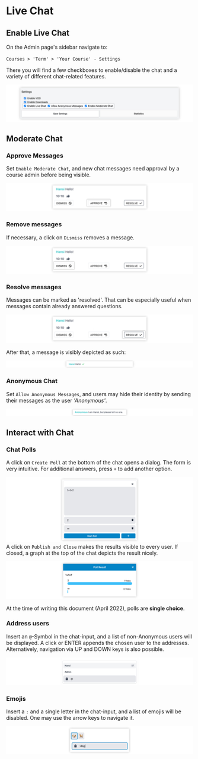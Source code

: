 # Live Chat

## Enable Live Chat

On the Admin page's sidebar navigate to: 

`Courses > 'Term' > 'Your Course' - Settings` 

There you will find a few checkboxes to enable/disable the chat 
and a variety of different chat-related features.

![Activate Chat](chat-img/activate.jpg)

## Moderate Chat

### Approve Messages

Set `Enable Moderate Chat`, and new chat messages need approval by a course admin before being visible.

![Approve Message](chat-img/approve.jpg)

### Remove messages

If necessary, a click on `Dismiss` removes a message.

![Dismiss Message](chat-img/dismiss.jpg)

### Resolve messages

Messages can be marked as 'resolved'.
That can be especially useful when messages contain already answered questions.

![Resolve Messages](chat-img/resolve.jpg)

After that, a message is visibly depicted as such: 

![Resolved Message with Checkmark](chat-img/resolved-with-mark.jpg)

### Anonymous Chat

Set `Allow Anonymous Messages`, and users may hide their identity by 
sending their messages as the user _'Anonymous'_.

![Anonymous Message](chat-img/anonymous.jpg)

## Interact with Chat 

### Chat Polls 

A click on `Create Poll` at the bottom of the chat opens a dialog. The form 
is very intuitive. For additional answers, press ``+`` to add another option.

![Poll form](chat-img/polls.jpg)
A click on ``Publish and Close`` makes the results visible to every user.
If closed, a graph at the top of the chat depicts the result nicely.

![Poll result](chat-img/poll-result.jpg)

At the time of writing this document (April 2022), polls are **single choice**. 

### Address users 

Insert an `@`-Symbol in the chat-input, and a list of non-Anonymous users will be displayed. A click or ENTER appends the chosen user to the addresses. Alternatively, navigation via
UP and DOWN keys is also possible. 

![@ other users](chat-img/at-ing.jpg)

### Emojis 

Insert a ``:`` and a single letter in the chat-input, and a list of emojis will be disabled. One may use the arrow keys to navigate it. 

![@ other users](chat-img/emojis.jpg)